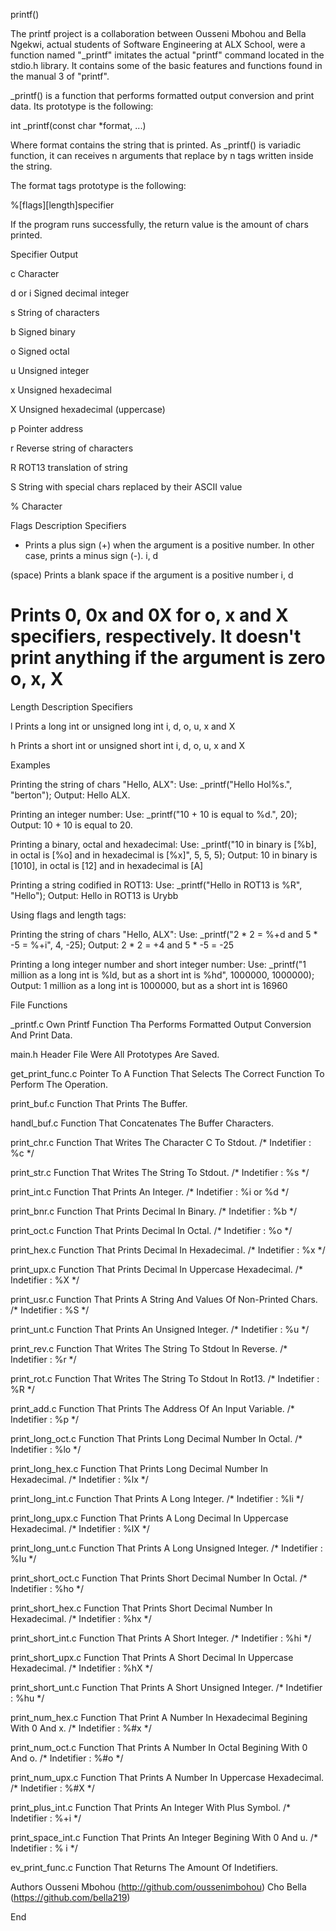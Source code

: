 printf()

The printf project is a collaboration between Ousseni Mbohou and Bella Ngekwi, actual students of Software Engineering at ALX School, were a function named "_printf" imitates the actual "printf" command located in the stdio.h library. It contains some of the basic features and functions found in the manual 3 of "printf".

_printf() is a function that performs formatted output conversion and print data. Its prototype is the following:

int _printf(const char *format, ...)

Where format contains the string that is printed. As _printf() is variadic function, it can receives n arguments that replace by n tags written inside the string.

The format tags prototype is the following:

%[flags][length]specifier

If the program runs successfully, the return value is the amount of chars printed.

Specifier	Output

c	Character

d or i	Signed decimal integer

s	String of characters

b	Signed binary

o	Signed octal

u	Unsigned integer

x	Unsigned hexadecimal

X	Unsigned hexadecimal (uppercase)

p	Pointer address

r	Reverse string of characters

R	ROT13 translation of string

S	String with special chars replaced by their ASCII value

%	Character

Flags	Description	Specifiers

+	Prints a plus sign (+) when the argument is a positive number. In other case, prints a minus sign (-).	i, d

(space)	Prints a blank space if the argument is a positive number	i, d

#	Prints 0, 0x and 0X for o, x and X specifiers, respectively. It doesn't print anything if the argument is zero	o, x, X

Length	Description	Specifiers

l	Prints a long int or unsigned long int	i, d, o, u, x and X

h	Prints a short int or unsigned short int	i, d, o, u, x and X

Examples

Printing the string of chars "Hello, ALX":
Use: _printf("Hello Hol%s.", "berton");
Output: Hello ALX.

Printing an integer number:
Use: _printf("10 + 10 is equal to %d.", 20);
Output: 10 + 10 is equal to 20.

Printing a binary, octal and hexadecimal:
Use: _printf("10 in binary is [%b], in octal is [%o] and in hexadecimal is [%x]", 5, 5, 5);
Output: 10 in binary is [1010], in octal is [12] and in hexadecimal is [A]

Printing a string codified in ROT13:
Use: _printf("Hello in ROT13 is %R", "Hello");
Output: Hello in ROT13 is Urybb

Using flags and length tags:

Printing the string of chars "Hello, ALX":
Use: _printf("2 * 2 = %+d and 5 * -5 = %+i", 4, -25);
Output: 2 * 2 = +4 and 5 * -5 = -25

Printing a long integer number and short integer number:
Use: _printf("1 million as a long int is %ld, but as a short int is %hd", 1000000, 1000000);
Output: 1 million as a long int is 1000000, but as a short int is 16960

File Functions

_printf.c
Own Printf Function Tha Performs Formatted Output Conversion And Print Data.

main.h
Header File Were All Prototypes Are Saved.

get_print_func.c
Pointer To A Function That Selects The Correct Function To Perform The Operation.

print_buf.c
Function That Prints The Buffer.

handl_buf.c
Function That Concatenates The Buffer Characters.

print_chr.c
Function That Writes The Character C To Stdout.
/* Indetifier : %c */

print_str.c
Function That Writes The String To Stdout.
/* Indetifier : %s */

print_int.c
Function That Prints An Integer.
/* Indetifier : %i or %d */

print_bnr.c
Function That Prints Decimal In Binary.
/* Indetifier : %b */

print_oct.c
Function That Prints Decimal In Octal.
/* Indetifier : %o */

print_hex.c
Function That Prints Decimal In Hexadecimal.
/* Indetifier : %x */

print_upx.c
Function That Prints Decimal In Uppercase Hexadecimal.
/* Indetifier : %X */

print_usr.c
Function That Prints A String And Values Of Non-Printed Chars.
/* Indetifier : %S */

print_unt.c
Function That Prints An Unsigned Integer.
/* Indetifier : %u */

print_rev.c
Function That Writes The String To Stdout In Reverse.
/* Indetifier : %r */

print_rot.c
Function That Writes The String To Stdout In Rot13.
/* Indetifier : %R */

print_add.c
Function That Prints The Address Of An Input Variable.
/* Indetifier : %p */

print_long_oct.c
Function That Prints Long Decimal Number In Octal.
/* Indetifier : %lo */

print_long_hex.c
Function That Prints Long Decimal Number In Hexadecimal.
/* Indetifier : %lx */

print_long_int.c
Function That Prints A Long Integer.
/* Indetifier : %li */

print_long_upx.c
Function That Prints A Long Decimal In Uppercase Hexadecimal.
/* Indetifier : %lX */

print_long_unt.c
Function That Prints A Long Unsigned Integer.
/* Indetifier : %lu */

print_short_oct.c
Function That Prints Short Decimal Number In Octal.
/* Indetifier : %ho */

print_short_hex.c
Function That Prints Short Decimal Number In Hexadecimal.
/* Indetifier : %hx */

print_short_int.c
Function That Prints A Short Integer.
/* Indetifier : %hi */

print_short_upx.c
Function That Prints A Short Decimal In Uppercase Hexadecimal.
/* Indetifier : %hX */

print_short_unt.c
Function That Prints A Short Unsigned Integer.
/* Indetifier : %hu */

print_num_hex.c
Function That Print A Number In Hexadecimal Begining With 0 And x.
/* Indetifier : %#x */

print_num_oct.c
Function That Prints A Number In Octal Begining With 0 And o.
/* Indetifier : %#o */

print_num_upx.c
Function That Prints A Number In Uppercase Hexadecimal.
/* Indetifier : %#X */

print_plus_int.c
Function That Prints An Integer With Plus Symbol.
/* Indetifier : %+i */

print_space_int.c
Function That Prints An Integer Begining With 0 And u.
/* Indetifier : % i */

ev_print_func.c
Function That Returns The Amount Of Indetifiers.

Authors
Ousseni Mbohou (http://github.com/oussenimbohou)
Cho Bella (https://github.com/bella219)

End
